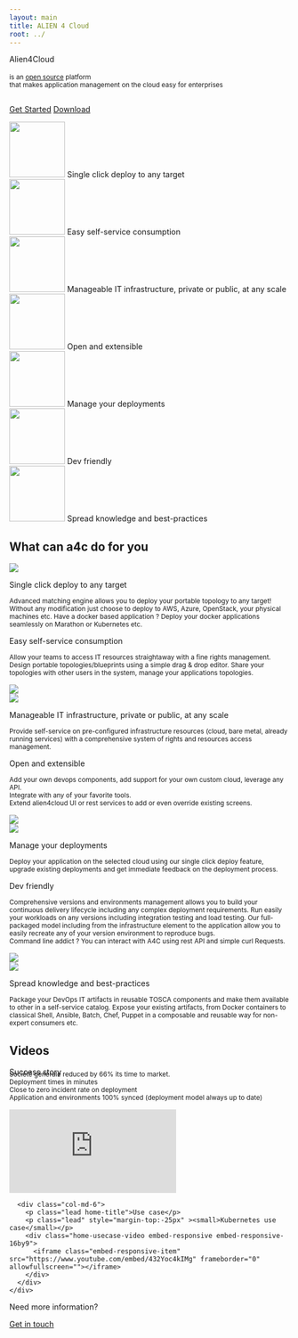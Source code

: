 ```yaml
---
layout: main
title: ALIEN 4 Cloud
root: ../
---
```


<div class="home-video">
  <div class="container home-section">
    <div class="row">
      <div class="col-md-12 text-center">
        <p class="slogan-title">
          Alien4Cloud<br /><br />
          <small>is an <a href="http://github.com/alien4cloud">open source</a> platform<br/> that makes application management on the cloud easy for enterprises<br/><br/></small>
        </p>
        <p class="home-buttons">
          <a href="#/documentation/3.0.0/getting_started/new_getting_started.html" class="btn btn-primary btn-lg">Get Started</a>
          <a href="/common/download.html" class="btn btn-success btn-lg">Download</a>
        </p>
      </div>
    </div>
  </div>
</div>

<div class="container hidden-sm hidden-xs">
  <div class="row">
    <div class="col-md-3 text-center">
      <img width="100px" style="margin-left: auto; margin-right: auto;" src="/svg/one_click.svg" />
      Single click deploy to any target
    </div>
    <div class="col-md-3 text-center">
      <img width="100px" style="margin-left: auto; margin-right: auto;" src="/svg/self_service.svg" />
      Easy self-service consumption
    </div>
    <div class="col-md-3 text-center">
      <img width="100px" style="margin-left: auto; margin-right: auto;" src="/svg/mangeable_it.svg" />
      Manageable IT infrastructure, private or public, at any scale
    </div>
    <div class="col-md-3 text-center">
      <img width="100px" style="margin-left: auto; margin-right: auto;" src="/svg/open_extensible.svg" />
      Open and extensible
    </div>
  </div>
  <div class="row">
    <div class="col-md-offset-1 col-md-3 text-center">
      <img width="100px" style="margin-left: auto; margin-right: auto;" src="/svg/manage_your_deployment.svg" />
      Manage your deployments
    </div>
    <div class="col-md-4 text-center">
      <img width="100px" style="margin-left: auto; margin-right: auto;" src="/svg/dev_friendly.svg" />
      Dev friendly
    </div>
     <div class="col-md-3 text-center">
      <img width="100px" style="margin-left: auto; margin-right: auto;" src="/svg/spread_knowlegde.svg" />
      Spread knowledge and best-practices
    </div>
  </div>

  <p class="home-caret"><i class="fa fa-2x fa-caret-down" aria-hidden="true"></i></p>
</div>

<div class="container homepage">
  <h2>What can a4c do for you</h2>
</div>

<div class="home-line odd">
  <div class="container home-section">
    <div class="row">
      <div class="col-md-4 col-md-offset-1 hidden-sm hidden-xs">
        <img src="/svg/one_click.svg" />
      </div>
       <div class="col-md-7">
        <p class="lead home-title">
          Single click deploy to any target
        </p>
        <p class="lead">
          <small>Advanced matching engine allows you to deploy your portable topology to any target! Without any modification just choose to deploy to AWS, Azure, OpenStack, your physical machines etc. Have a docker based application ? Deploy your docker applications seamlessly on Marathon or Kubernetes etc.</small>
        </p>
      </div>
    </div>
  </div>
</div>

<div class="home-line">
  <div class="container home-section">
    <div class="row">
      <div class="col-md-7">
        <p class="lead home-title">
          Easy self-service consumption
        </p>
        <p class="lead">
          <small>Allow your teams to access IT resources straightaway with a fine rights management.<br />
    Design portable topologies/blueprints using a simple drag &amp; drop editor. Share your topologies with other users in the system, manage your applications topologies.</small>
        </p>
      </div>
      <div class="col-md-4 col-md-offset-1 hidden-sm hidden-xs">
        <img src="/svg/self_service.svg" />
      </div>
    </div>
  </div>
</div>

<div class="home-line odd">
  <div class="container home-section">
    <div class="row">
      <div class="col-md-4 col-md-offset-1 hidden-sm hidden-xs">
        <img src="/svg/mangeable_it.svg" />
      </div>
      <div class="col-md-7">
        <p class="lead home-title">
          Manageable IT infrastructure, private or public, at any scale
        </p>
        <p class="lead">
          <small>Provide self-service on pre-configured infrastructure resources (cloud, bare metal, already running services) with a comprehensive system of rights and resources access management.</small>
        </p>
      </div>
    </div>
  </div>
</div>

<div class="home-line">
  <div class="container home-section">
    <div class="row">
      <div class="col-md-7">
        <p class="lead home-title">
          Open and extensible
        </p>
        <p class="lead">
          <small>Add your own devops components, add support for your own custom cloud, leverage any API.<br />
          Integrate with any of your favorite tools.<br />
          Extend alien4cloud UI or rest services to add or even override existing screens.
          </small>
        </p>
      </div>
      <div class="col-md-4 col-md-offset-1 hidden-sm hidden-xs">
        <img src="/svg/open_extensible.svg" />
      </div>
    </div>
  </div>
</div>

<div class="home-line">
  <div class="container home-section">
    <div class="row">
      <div class="col-md-4 col-md-offset-1 hidden-sm hidden-xs">
        <img src="/svg/manage_your_deployment.svg" />
      </div>
      <div class="col-md-7">
        <p class="lead home-title">
          Manage your deployments
        </p>
        <p class="lead">
          <small>Deploy your application on the selected cloud using our single click deploy feature, upgrade existing deployments and get immediate feedback on the deployment process.</small>
        </p>
      </div>
    </div>
  </div>
</div>

<div class="home-line odd">
  <div class="container">
    <div class="row">
      <div class="col-md-7">
        <p class="lead home-title">
          Dev friendly
        </p>
        <p class="lead">
          <small>
    Comprehensive versions and environments management allows you to build your continuous delivery lifecycle including any complex deployment requirements. Run easily your workloads on any versions including integration testing and load testing.
    Our full-packaged model including from the infrastructure element to the application allow you to easily recreate any of your version environment to reproduce bugs.<br />
    Command line addict ? You can interact with A4C using rest API and simple curl Requests.<br />
    </small>
        </p>
      </div>
      <div class="col-md-4 col-md-offset-1 hidden-sm hidden-xs">
        <img src="/svg/dev_friendly.svg" />
      </div>
    </div>
  </div>
</div>


<div class="home-line">
  <div class="container home-section">
    <div class="row">
      <div class="col-md-4 col-md-offset-2 hidden-sm hidden-xs">
        <img src="/svg/spread_knowlegde.svg" />
      </div>
      <div class="col-md-6">
        <p class="lead home-title">
          Spread knowledge and best-practices
        </p>
        <p class="lead">
          <small>Package your DevOps IT artifacts in reusable TOSCA components and make them available to other in a self-service catalog. Expose your existing artifacts, from Docker containers to classical Shell, Ansible, Batch, Chef, Puppet in a composable and reusable way for non-expert consumers etc.</small>
        </p>
      </div>
    </div>
  </div>
</div>

<div class="videos">
  <div class="container home-section homepage">
    <h2>Videos</h2>
    <div class="row">
      <div class="col-md-6">
        <p class="lead home-title">Success story</p>
        <p class="lead" style="margin-top:-25px"><small>Société générale reduced by 66% its time to market.<br/>
Deployment times in minutes<br/>
Close to zero incident rate on deployment<br/>
Application and environments 100% synced (deployment model always up to date)<br/>
        </small></p>
        <div class="embed-responsive embed-responsive-16by9">
          <iframe class="embed-responsive-item" src="https://www.youtube.com/embed/lCTy2lvHWTw " frameborder="0" allowfullscreen=""></iframe>
        </div>
      </div>

      <div class="col-md-6">
        <p class="lead home-title">Use case</p>
        <p class="lead" style="margin-top:-25px" ><small>Kubernetes use case</small></p>
        <div class="home-usecase-video embed-responsive embed-responsive-16by9">
          <iframe class="embed-responsive-item" src="https://www.youtube.com/embed/432Yoc4kIMg" frameborder="0" allowfullscreen=""></iframe>
        </div>
      </div>
    </div>
  </div>
</div>

<div class="contact">
  <div class="container home-section homepage">
    <div class="row">
      <div class="col-md-12 text-center">
        <p class="lead home-title">Need more information?</p>
        <a href="mailto:alien4cloud@gmail.com" class="btn btn-primary btn-lg">Get in touch</a>
    </div>
  </div>
</div>
